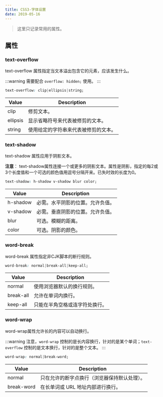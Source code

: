 ```yaml
---
title: CSS3-字体设置
date: 2019-05-16
---
```


> 这里只记录常用的属性。

<!-- more -->

## 属性

### text-overflow

text-overflow 属性指定当文本溢出包含它的元素，应该发生什么。

:::warning
需要配合 `overflow: hidden;` 使用。
:::

```css
text-overflow: clip|ellipsis|string;
```

|Value|Description|
|-|-|
|clip|修剪文本。|
|ellipsis|显示省略符号来代表被修剪的文本。|
|string|使用给定的字符串来代表被修剪的文本。|

### text-shadow

text-shadow 属性应用于阴影文本。

**注意**： text-shadow属性连接一个或更多的阴影文本。属性是阴影，指定的每2或3个长度值和一个可选的颜色值用逗号分隔开来。已失时效的长度为0。

```css
text-shadow: h-shadow v-shadow blur color;
```

|Value|Description|
|-|-|
|h-shadow|必需。水平阴影的位置。允许负值。|
|v-shadow|必需。垂直阴影的位置。允许负值。|
|blur|可选。模糊的距离。|
|color|可选。阴影的颜色。|

### word-break

word-break 属性指定非CJK脚本的断行规则。

```css
word-break: normal|break-all|keep-all;
```

|Value|Description|
|-|-|
|normal|使用浏览器默认的换行规则。|
|break-all|允许在单词内换行。|
|keep-all|只能在半角空格或连字符处换行。|

### word-wrap

word-wrap属性允许长的内容可以自动换行。

:::warning
注意，`word-wrap` 控制的是长内容换行，针对的是某个单词；`text-overflow` 控制的是文本换行，针对的是整个文本。
:::

```css
word-wrap: normal|break-word;
```

|Value|Description|
|-|-|
|normal|只在允许的断字点换行（浏览器保持默认处理）。|
|break-word|在长单词或 URL 地址内部进行换行。|